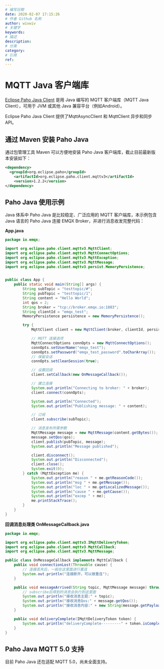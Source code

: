 ```yaml
---
# 编写日期
date: 2020-02-07 17:15:26
# 作者 Github 名称
author: wivwiv
# 关键字
keywords:
# 描述
description:
# 分类
category: 
# 引用
ref:
---
```



# MQTT Java 客户端库

[Eclipse Paho Java Client](https://www.eclipse.org/paho/clients/java/) 是用 Java 编写的 MQTT 客户端库（MQTT Java Client），可用于 JVM 或其他 Java 兼容平台（例如Android）。

Eclipse Paho Java Client 提供了MqttAsyncClient 和 MqttClient 异步和同步 API。

## 通过 Maven 安装 Paho Java

通过包管理工具 Maven 可以方便地安装 Paho Java 客户端库，截止目前最新版本安装如下：

```xml
<dependency>
  <groupId>org.eclipse.paho</groupId>
	<artifactId>org.eclipse.paho.client.mqttv3</artifactId>
	<version>1.2.2</version>
</dependency>
```

## Paho Java 使用示例

Java 体系中 Paho Java 是比较稳定、广泛应用的 MQTT 客户端库，本示例包含 Java 语言的 Paho Java 连接 EMQX Broker，并进行消息收发完整代码：

**App.java**

```java
package io.emqx;

import org.eclipse.paho.client.mqttv3.MqttClient;
import org.eclipse.paho.client.mqttv3.MqttConnectOptions;
import org.eclipse.paho.client.mqttv3.MqttException;
import org.eclipse.paho.client.mqttv3.MqttMessage;
import org.eclipse.paho.client.mqttv3.persist.MemoryPersistence;


public class App {
    public static void main(String[] args) {
        String subTopic = "testtopic/#";
        String pubTopic = "testtopic/1";
        String content = "Hello World";
        int qos = 2;
        String broker = "tcp://broker.emqx.io:1883";
        String clientId = "emqx_test";
        MemoryPersistence persistence = new MemoryPersistence();

        try {
            MqttClient client = new MqttClient(broker, clientId, persistence);

            // MQTT 连接选项
            MqttConnectOptions connOpts = new MqttConnectOptions();
            connOpts.setUserName("emqx_test");
            connOpts.setPassword("emqx_test_password".toCharArray());
            // 保留会话
            connOpts.setCleanSession(true);

            // 设置回调
            client.setCallback(new OnMessageCallback());

            // 建立连接
            System.out.println("Connecting to broker: " + broker);
            client.connect(connOpts);

            System.out.println("Connected");
            System.out.println("Publishing message: " + content);

            // 订阅
            client.subscribe(subTopic);

            // 消息发布所需参数
            MqttMessage message = new MqttMessage(content.getBytes());
            message.setQos(qos);
            client.publish(pubTopic, message);
            System.out.println("Message published");

            client.disconnect();
            System.out.println("Disconnected");
            client.close();
            System.exit(0);
        } catch (MqttException me) {
            System.out.println("reason " + me.getReasonCode());
            System.out.println("msg " + me.getMessage());
            System.out.println("loc " + me.getLocalizedMessage());
            System.out.println("cause " + me.getCause());
            System.out.println("excep " + me);
            me.printStackTrace();
        }
    }
}

```

**回调消息处理类 OnMessageCallback.java**

```java
package io.emqx;

import org.eclipse.paho.client.mqttv3.IMqttDeliveryToken;
import org.eclipse.paho.client.mqttv3.MqttCallback;
import org.eclipse.paho.client.mqttv3.MqttMessage;

public class OnMessageCallback implements MqttCallback {
    public void connectionLost(Throwable cause) {
        // 连接丢失后，一般在这里面进行重连
        System.out.println("连接断开，可以做重连");
    }

    public void messageArrived(String topic, MqttMessage message) throws Exception {
        // subscribe后得到的消息会执行到这里面
        System.out.println("接收消息主题:" + topic);
        System.out.println("接收消息Qos:" + message.getQos());
        System.out.println("接收消息内容:" + new String(message.getPayload()));
    }

    public void deliveryComplete(IMqttDeliveryToken token) {
        System.out.println("deliveryComplete---------" + token.isComplete());
    }
}
```


## Paho Java MQTT 5.0 支持

目前 Paho Java 还在适配 MQTT 5.0，尚未全面支持。
